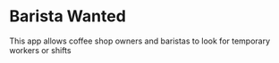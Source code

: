# Barista Wanted #

This app allows coffee shop owners and baristas to look for temporary workers or shifts
